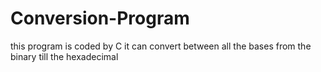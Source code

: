 # Conversion-Program
this program is coded by C it can convert between all the bases from the binary till the hexadecimal
